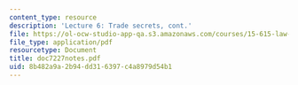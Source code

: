 ```yaml
---
content_type: resource
description: 'Lecture 6: Trade secrets, cont.'
file: https://ol-ocw-studio-app-qa.s3.amazonaws.com/courses/15-615-law-for-the-entrepreneur-and-manager-spring-2003/8b482a9a2b94dd316397c4a8979d54b1_doc7227notes.pdf
file_type: application/pdf
resourcetype: Document
title: doc7227notes.pdf
uid: 8b482a9a-2b94-dd31-6397-c4a8979d54b1
---
```

